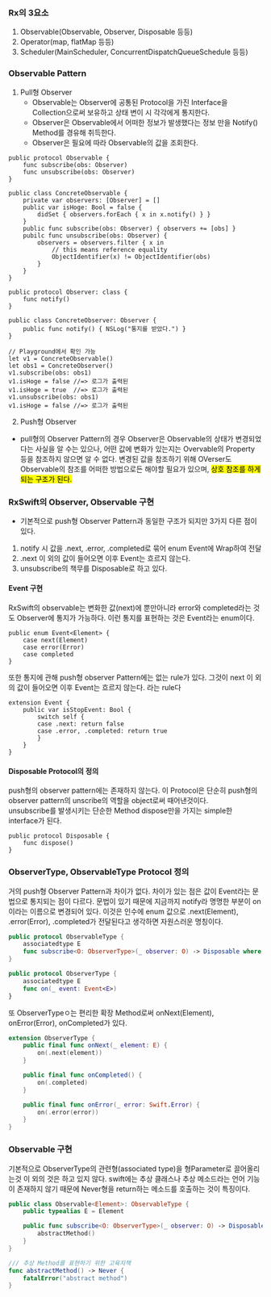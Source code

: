 ### Rx의 3요소</br>
1. Observable(Observable, Observer, Disposable 등등)
2. Operator(map, flatMap 등등)
3. Scheduler(MainScheduler, ConcurrentDispatchQueueSchedule 등등)

### Observable Pattern</br>
1. Pull형 Observer 
   * Observable는 Observer에 공통된 Protocol을 가진 Interface을 Collection으로써 보유하고 상태 변이 시 각각에게 통지한다.
   * Observer은 Observable에서 어떠한 정보가 발생했다는 정보 만을 Notify() Method를 경유해 취득한다.
   * Observer은 필요에 따라 Observable의 값을 조회한다.

```
public protocol Observable {
    func subscribe(obs: Observer)
    func unsubscribe(obs: Observer)
}

public class ConcreteObservable {
    private var observers: [Observer] = []
    public var isHoge: Bool = false {
        didSet { observers.forEach { x in x.notify() } }
    }
    public func subscribe(obs: Observer) { observers += [obs] }
    pubilc func unsubscribe(obs: Observer) {
        observers = observers.filter { x in
            // this means reference equality
            ObjectIdentifier(x) != ObjectIdentifier(obs)
        }
    }
}

public protocol Observer: class {
    func notify()
}

public class ConcreteObserver: Observer {
    public func notify() { NSLog("통지를 받았다.") }
}

// Playground에서 확인 가능
let v1 = ConcreteObservable()
let obs1 = ConcreteObserver()
v1.subscribe(obs: obs1)
v1.isHoge = false //=> 로그가 출력된
v1.isHoge = true  //=> 로그가 출력된
v1.unsubscribe(obs: obs1)
v1.isHoge = false //=> 로그가 출력된
```

2. Push형 Observer</br>
- pull형의 Observer Pattern의 경우 Observer은 Observable의 상태가 변경되었다는 사실을 알 수는 있으나, 어떤 값에 변화가 있는지는 Overvable의 Property 등을 참조하지 않으면 알 수 없다. 변경된 값을 참조하기 위해 OVerser도 Observable의 참조를 어떠한 방법으로든 해야할 필요가 있으며, <mark>상호 참조를 하게 되는 구조가 된다.</mark>


### RxSwift의 Observer, Observable 구현
- 기본적으로 push형 Observer Pattern과 동일한 구조가 되지만 3가지 다른 점이 있다.
1. notify 시 값을 .next, .error, .completed로 묶어 enum Event에 Wrap하여 전달
2. .next 이 외의 값이 들어오면 이후 Event는 흐르지 않는다.
3. unsubscribe의 책무를 Disposable로 하고 있다.

#### Event 구현
 RxSwift의 observable는 변화한 값(next)에 뿐만아니라 error와 completed라는 것도 Observer에 통지가 가능하다. 이런 통지를 표현하는 것은 Event라는 enum이다. 
```
public enum Event<Element> {
    case next(Element)
    case error(Error)
    case completed
}
```
또한 통지에 관해 push형 observer Pattern에는 없는 rule가 있다. 그것이 next 이 외의 값이 들어오면 이후 Event는 흐르지 않는다. 라는 rule다 
```
extension Event {
    public var isStopEvent: Bool {
        switch self {
        case .next: return false
        case .error, .completed: return true
        }
    }
}
```

#### Disposable Protocol의 정의
push형의 observer pattern에는 존재하지 않는다. 이 Protocol은 단순히 push형의 observer pattern의 unscribe의 역할을 object로써 때어낸것이다.</br> 
unsubscribe를 발생시키는 단순한 Method dispose만을 가지는 simple한 interface가 된다.
```
public protocol Disposable {
    func dispose()
}
```
### ObserverType, ObservableType Protocol 정의
거의 push형 Observer Pattern과 차이가 없다. 차이가 있는 점은 값이 Event라는 문법으로 통지되는 점이 다르다.
문법이 있기 때문에 지금까지 notify라 명명한 부분이 on이라는 이름으로 변경되어 있다. 이것은 인수에 enum 값으로  .next(Element), .error(Error), .completed가 전달된다고 생각하면 자원스러운 명칭이다.
```swift
public protocol ObservableType {
    associatedtype E
    func subscribe<O: ObserverType>(_ observer: O) -> Disposable where O.E == E
}

public protocol ObserverType {
    associatedtype E
    func on(_ event: Event<E>)
}
```
또 ObserverTypeㅇ는 편리한 확장 Method로써 onNext(Element), onError(Error), onCompleted가 있다.
```swift
extension ObserverType {    
    public final func onNext(_ element: E) {
        on(.next(element))
    }

    public final func onCompleted() {
        on(.completed)
    }

    public final func onError(_ error: Swift.Error) {
        on(.error(error))
    }
}
```

### Observable 구현
기본적으로 ObserverType의 관련형(associated type)을 형Parameter로 끌어올리는것 이 외의 것은 하고 있지 않다.
swift에는 추상 클래스나 추상 메소드라는 언어 기능이 존재하지 않기 때문에 Never형을 return하는 메소드를 호출하는 것이 특징이다.
```swift
public class Observable<Element>: ObservableType {
    public typealias E = Element

    public func subscribe<O: ObserverType>(_ observer: O) -> Disposable where O.E == E {
        abstractMethod()
    }
}

/// 추상 Method를 표현하기 위한 고육지책
func abstractMethod() -> Never {
    fatalError("abstract method")
}
```

